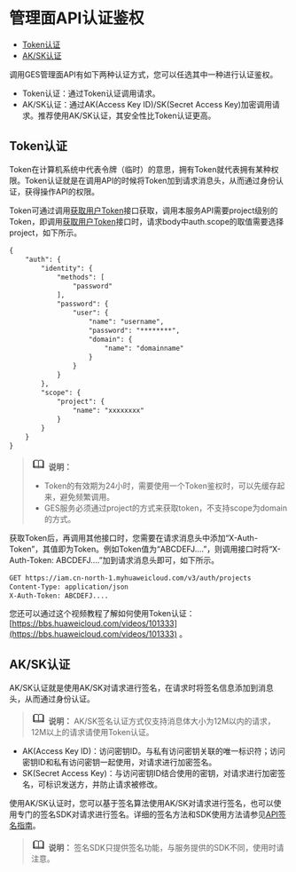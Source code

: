 # 管理面API认证鉴权<a name="ges_03_0005"></a>

-   [Token认证](#section1960316612206)
-   [AK/SK认证](#section1897782517587)

调用GES管理面API有如下两种认证方式，您可以任选其中一种进行认证鉴权。

-   Token认证：通过Token认证调用请求。
-   AK/SK认证：通过AK\(Access Key ID\)/SK\(Secret Access Key\)加密调用请求。推荐使用AK/SK认证，其安全性比Token认证更高。

## Token认证<a name="section1960316612206"></a>

Token在计算机系统中代表令牌（临时）的意思，拥有Token就代表拥有某种权限。Token认证就是在调用API的时候将Token加到请求消息头，从而通过身份认证，获得操作API的权限。

Token可通过调用[获取用户Token](https://support.huaweicloud.com/api-iam/iam_30_0001.html)接口获取，调用本服务API需要project级别的Token，即调用[获取用户Token](https://support.huaweicloud.com/api-iam/iam_30_0001.html)接口时，请求body中auth.scope的取值需要选择project，如下所示。

```
{ 
    "auth": { 
        "identity": { 
            "methods": [ 
                "password" 
            ], 
            "password": { 
                "user": { 
                    "name": "username", 
                    "password": "********", 
                    "domain": { 
                        "name": "domainname" 
                    } 
                } 
            } 
        }, 
        "scope": { 
            "project": { 
                "name": "xxxxxxxx" 
            } 
        } 
    } 
}
```

>![](public_sys-resources/icon-note.gif) **说明：** 
>-   Token的有效期为24小时，需要使用一个Token鉴权时，可以先缓存起来，避免频繁调用。
>-   GES服务必须通过project的方式来获取token，不支持scope为domain的方式。

获取Token后，再调用其他接口时，您需要在请求消息头中添加“X-Auth-Token”，其值即为Token。例如Token值为“ABCDEFJ....”，则调用接口时将“X-Auth-Token: ABCDEFJ....”加到请求消息头即可，如下所示。

```
GET https://iam.cn-north-1.myhuaweicloud.com/v3/auth/projects  
Content-Type: application/json 
X-Auth-Token: ABCDEFJ....
```

您还可以通过这个视频教程了解如何使用Token认证：[https://bbs.huaweicloud.com/videos/101333](https://bbs.huaweicloud.com/videos/101333)  。

## AK/SK认证<a name="section1897782517587"></a>

AK/SK认证就是使用AK/SK对请求进行签名，在请求时将签名信息添加到消息头，从而通过身份认证。

>![](public_sys-resources/icon-note.gif) **说明：** 
>AK/SK签名认证方式仅支持消息体大小为12M以内的请求，12M以上的请求请使用Token认证。

-   AK\(Access Key ID\)：访问密钥ID。与私有访问密钥关联的唯一标识符；访问密钥ID和私有访问密钥一起使用，对请求进行加密签名。
-   SK\(Secret Access Key\)：与访问密钥ID结合使用的密钥，对请求进行加密签名，可标识发送方，并防止请求被修改。

使用AK/SK认证时，您可以基于签名算法使用AK/SK对请求进行签名，也可以使用专门的签名SDK对请求进行签名。详细的签名方法和SDK使用方法请参见[API签名指南](https://support.huaweicloud.com/devg-apisign/api-sign-provide.html)。

>![](public_sys-resources/icon-note.gif) **说明：** 
>签名SDK只提供签名功能，与服务提供的SDK不同，使用时请注意。

